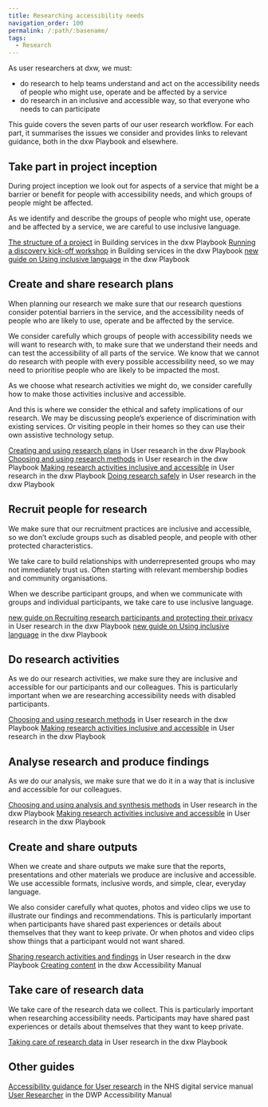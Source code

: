 ```yaml
---
title: Researching accessibility needs
navigation_order: 100
permalink: /:path/:basename/
tags:
  - Research
---
```


As user researchers at dxw, we must:
   * do research to help teams understand and act on the accessibility needs of people who might use, operate and be affected by a service
   * do research in an inclusive and accessible way, so that everyone who needs to can participate

This guide covers the seven parts of our user research workflow.  For each part, it summarises the issues we consider and provides links to relevant guidance, both in the dxw Playbook and elsewhere.

## Take part in project inception

During project inception we look out for aspects of a service that might be a barrier or benefit for people with accessibility needs, and which groups of people might be affected.

As we identify and describe the groups of people who might use, operate and be affected by a service, we are careful to use inclusive language.

[The structure of a project](https://playbook.dxw.com/work-we-do/building-services/#the-structure-of-a-project) in Building services in the dxw Playbook
[Running a discovery kick-off workshop](https://playbook.dxw.com/work-we-do/building-services/running-a-discovery-kick-off-workshop/) in Building services in the dxw Playbook
[new guide on Using inclusive language]() in the dxw Playbook

## Create and share research plans

When planning our research we make sure that our research questions consider potential barriers in the service, and the accessibility needs of people who are likely to use, operate and be affected by the service. 

We consider carefully which groups of people with accessibility needs we will want to research with, to make sure that we understand their needs and can test the accessibility of all parts of the service. We know that we cannot do research with people with every possible accessibility need, so we may need to prioritise people who are likely to be impacted the most.

As we choose what research activities we might do, we consider carefully how to make those activities inclusive and accessible.

And this is where we consider the ethical and safety implications of our research. We may be discussing people’s experience of discrimination with existing services. Or visiting people in their homes so they can use their own assistive technology setup.

[Creating and using research plans](https://playbook.dxw.com/user-research/creating-and-using-research-plans/) in User research in the dxw Playbook
[Choosing and using research methods](https://playbook.dxw.com/user-research/choosing-and-using-research-methods/) in User research in the dxw Playbook
[Making research activities inclusive and accessible](https://playbook.dxw.com/user-research/making-research-activities-inclusive-and-accessible/) in User research in the dxw Playbook
[Doing research safely](https://playbook.dxw.com/user-research/doing-research-safely/) in User research in the dxw Playbook

## Recruit people for research

We make sure that our recruitment practices are inclusive and accessible, so we don’t exclude groups such as disabled people, and people with other protected characteristics.

We take care to build relationships with underrepresented groups who may not immediately trust us. Often starting with relevant membership bodies and community organisations.

When we describe participant groups, and when we communicate with groups and individual participants, we take care to use inclusive language.

[new guide on Recruiting research participants and protecting their privacy]() in User research in the dxw Playbook
[new guide on Using inclusive language]() in the dxw Playbook

## Do research activities

As we do our research activities, we make sure they are inclusive and accessible for our participants and our colleagues. This is particularly important when we are researching accessibility needs with disabled participants.

[Choosing and using research methods](https://playbook.dxw.com/user-research/choosing-and-using-research-methods/) in User research in the dxw Playbook
[Making research activities inclusive and accessible](https://playbook.dxw.com/user-research/making-research-activities-inclusive-and-accessible/) in User research in the dxw Playbook

## Analyse research and produce findings

As we do our analysis, we make sure that we do it in a way that is inclusive and accessible for our colleagues.

[Choosing and using analysis and synthesis methods](https://playbook.dxw.com/user-research/choosing-and-using-analysis-and-synthesis-methods/) in User research in the dxw Playbook
[Making research activities inclusive and accessible](https://playbook.dxw.com/user-research/making-research-activities-inclusive-and-accessible/) in User research in the dxw Playbook

## Create and share outputs

When we create and share outputs we make sure that the reports, presentations and other materials we produce are inclusive and accessible. We use accessible formats, inclusive words, and simple, clear, everyday language.

We also consider carefully what quotes, photos and video clips we use to illustrate our findings and recommendations. This is particularly important when participants have shared past experiences or details about themselves that they want to keep private. Or when photos and video clips show things that a participant would not want shared.

[Sharing research activities and findings](https://playbook.dxw.com/user-research/sharing-research-activities-and-findings/) in User research in the dxw Playbook
[Creating content](https://accessibility.dxw.com/content/) in the dxw Accessibility Manual

## Take care of research data

We take care of the research data we collect. This is particularly important when researching accessibility needs. Participants may have shared past experiences or details about themselves that they want to keep private.

[Taking care of research data](https://playbook.dxw.com/user-research/taking-care-of-research-data/) in User research in the dxw Playbook

## Other guides

[Accessibility guidance for User research](https://service-manual.nhs.uk/accessibility/user-research) in the NHS digital service manual
[User Researcher](https://accessibility-manual.dwp.gov.uk/guidance-for-your-job-role/user-researcher) in the DWP Accessibility Manual
